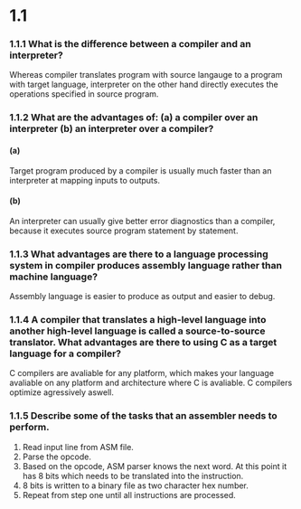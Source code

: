 # 1.1

### 1.1.1 What is the difference between a compiler and an interpreter?

Whereas compiler translates program with source langauge to a program with target language, interpreter on the other hand directly executes the operations specified in source program.

### 1.1.2 What are the advantages of: (a) a compiler over an interpreter (b) an interpreter over a compiler?

#### (a)

Target program produced by a compiler is usually much faster than an interpreter at mapping inputs to outputs.

#### (b)

An interpreter can usually give better error diagnostics than a compiler, because it executes source program statement by statement.

### 1.1.3 What advantages are there to a language processing system in compiler produces assembly language rather than machine language?

Assembly language is easier to produce as output and easier to debug.

### 1.1.4 A compiler that translates a high-level language into another high-level language is called a source-to-source translator. What advantages are there to using C as a target language for a compiler?

C compilers are avaliable for any platform, which makes your language avaliable on any platform and architecture where C is avaliable. C compilers optimize agressively aswell.

### 1.1.5 Describe some of the tasks that an assembler needs to perform.

1. Read input line from ASM file.
2. Parse the opcode.
3. Based on the opcode, ASM parser knows the next word. At this point it has 8 bits which needs to be translated into the instruction.
4. 8 bits is written to a binary file as two character hex number.
5. Repeat from step one until all instructions are processed.




